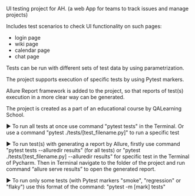 UI testing project for AH. (a web App for teams to track issues and manage projects)

Includes test scenarios to check UI functionality on such pages: 

- login page
- wiki page
- calendar page
- chat page

Tests can be run with different sets of test data by using parametrization. 

The project supports execution of specific tests by using Pytest markers. 

Allure Report framework is added to the project, so that reports of test(s) execution in a more clear way can be generated.

The project is created as a part of an educational course by QALearning School.

▶️ To run all tests at once use command "pytest tests" in the Terminal. Or use a command "pytest ./tests/[test_filename.py]" to run a specific test

▶️ To run test(s) with generating a report by Allure, firstly use command "pytest tests --alluredir results" (for all tests) or "pytest ./tests/[test_filename.py] --alluredir results" for specific test in the Terminal of Pycharm. Then in Terminal navigate to the folder of the project and run command “allure serve results” to open the generated report.

▶️ To run only some tests (with Pytest markers "smoke", "regression" or "flaky") use this format of the command: "pytest -m [mark] tests"
